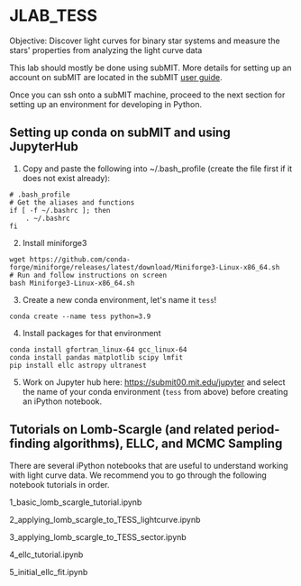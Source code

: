 # JLAB_TESS
Objective: Discover light curves for binary star systems and measure the stars' properties from analyzing the light curve data

This lab should mostly be done using subMIT. More details for setting up an account on subMIT are located in the subMIT [user guide](http://submit04.mit.edu./submit-users-guide/intro.html).

Once you can ssh onto a subMIT machine, proceed to the next section for setting up an environment for developing in Python.

## Setting up conda on subMIT and using JupyterHub

1. Copy and paste the following into ~/.bash_profile (create the file first if it does not exist already):
```
# .bash_profile
# Get the aliases and functions
if [ -f ~/.bashrc ]; then
    . ~/.bashrc
fi
```
2. Install miniforge3
```
wget https://github.com/conda-forge/miniforge/releases/latest/download/Miniforge3-Linux-x86_64.sh
# Run and follow instructions on screen
bash Miniforge3-Linux-x86_64.sh
```
3. Create a new conda environment, let's name it ```tess```!

```
conda create --name tess python=3.9
``` 

4. Install packages for that environment
```
conda install gfortran_linux-64 gcc_linux-64
conda install pandas matplotlib scipy lmfit
pip install ellc astropy ultranest
```
5. Work on Jupyter hub here: https://submit00.mit.edu/jupyter and select the name of your conda environment (`tess` from above) before creating an iPython notebook.

## Tutorials on Lomb-Scargle (and related period-finding algorithms), ELLC, and MCMC Sampling
There are several iPython notebooks that are useful to understand working with light curve data.
We recommend you to go through the following notebook tutorials in order.

1_basic_lomb_scargle_tutorial.ipynb

2_applying_lomb_scargle_to_TESS_lightcurve.ipynb

3_applying_lomb_scargle_to_TESS_sector.ipynb

4_ellc_tutorial.ipynb

5_initial_ellc_fit.ipynb


